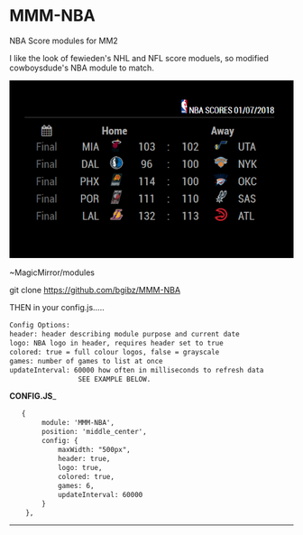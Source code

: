 # MMM-NBA


NBA Score modules for MM2

I like the look of fewieden's NHL and NFL score moduels, so modified cowboysdude's NBA module to match.

![alt text](MMM-NBA.png "MMM-NBA screenshot")

~MagicMirror/modules

git clone https://github.com/bgibz/MMM-NBA

THEN in your config.js.....

    Config Options:
    header: header describing module purpose and current date
    logo: NBA logo in header, requires header set to true
	colored: true = full colour logos, false = grayscale
	games: number of games to list at once
	updateInterval: 60000 how often in milliseconds to refresh data
                     SEE EXAMPLE BELOW.

 ____________________________________CONFIG.JS_____________________________________
          
	   {
			module: 'MMM-NBA',
			position: 'middle_center',
			config: {
				maxWidth: "500px",
				header: true,
				logo: true,
				colored: true,
				games: 6,
				updateInterval: 60000
			}
		},

________________________________________________________________________________________

